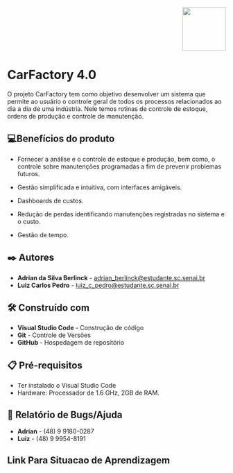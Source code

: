 <div align= "right">
<img src= "[logo.png](https://i.pinimg.com/originals/e7/34/6c/e7346c4f2b50178f4c3a68a245858b20.png)"
height="100px"/>
</div>

# CarFactory 4.0

O projeto CarFactory tem como objetivo desenvolver um sistema que permite ao usuário o controle geral de todos os processos relacionados ao dia a dia de uma indústria. Nele temos rotinas de controle de estoque, ordens de produção e controle de manutenção. 


## 💻Benefícios do produto

- Fornecer a análise e o controle de estoque e produção, bem como, o controle sobre manutenções programadas a fim de prevenir problemas futuros. 

- Gestão simplificada e intuitiva, com interfaces amigáveis.

- Dashboards de custos.

- Redução de perdas identificando manutenções registradas no sistema e o custo.

- Gestão de tempo.

## ✒️ Autores

- **Adrian da Silva Berlinck** - adrian_berlinck@estudante.sc.senai.br
- **Luiz Carlos Pedro** - luiz_c_pedro@estudante.sc.senai.br


## 🛠️ Construído com

- **Visual Studio Code** - Construção de código
- **Git** - Controle de Versões
- **GitHub** - Hospedagem de repositório


## 📋 Pré-requisitos

- Ter instalado o Visual Studio Code
- Hardware: Processador de 1.6 GHz, 2GB de RAM.

## 👾 Relatório de Bugs/Ajuda

- **Adrian** - (48) 9 9180-0287
- **Luiz** - (48) 9 9954-8191

## Link Para Situacao de Aprendizagem



